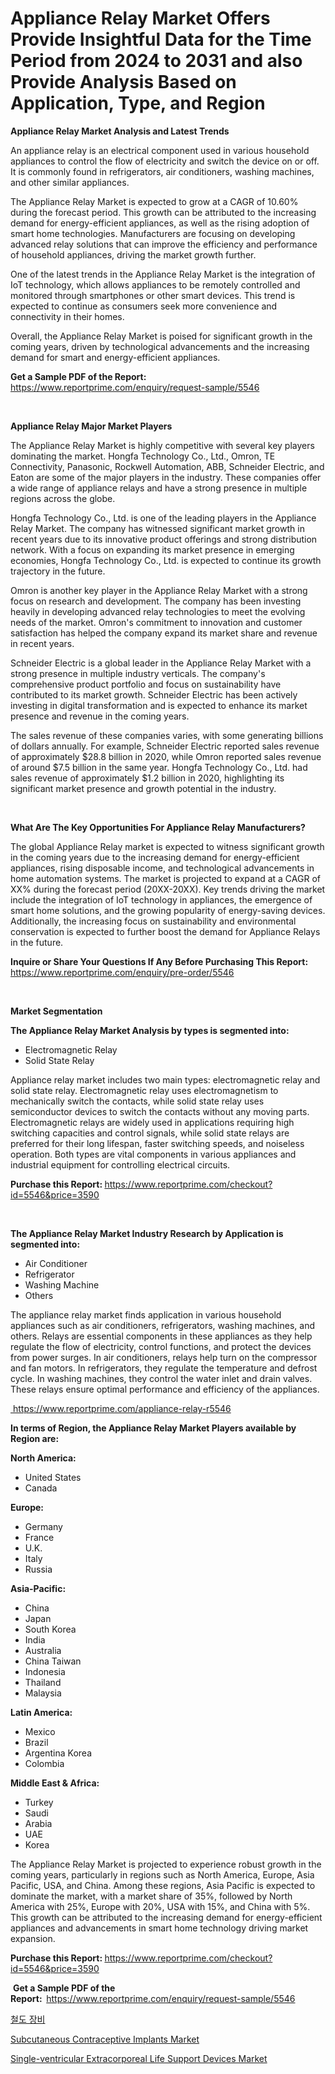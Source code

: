 <p><h1>Appliance Relay Market Offers Provide Insightful Data for the Time Period from 2024 to 2031 and also Provide Analysis Based on Application, Type, and Region</h1></p><p><strong>Appliance Relay Market Analysis and Latest Trends</strong></p>
<p><p>An appliance relay is an electrical component used in various household appliances to control the flow of electricity and switch the device on or off. It is commonly found in refrigerators, air conditioners, washing machines, and other similar appliances.</p><p>The Appliance Relay Market is expected to grow at a CAGR of 10.60% during the forecast period. This growth can be attributed to the increasing demand for energy-efficient appliances, as well as the rising adoption of smart home technologies. Manufacturers are focusing on developing advanced relay solutions that can improve the efficiency and performance of household appliances, driving the market growth further.</p><p>One of the latest trends in the Appliance Relay Market is the integration of IoT technology, which allows appliances to be remotely controlled and monitored through smartphones or other smart devices. This trend is expected to continue as consumers seek more convenience and connectivity in their homes.</p><p>Overall, the Appliance Relay Market is poised for significant growth in the coming years, driven by technological advancements and the increasing demand for smart and energy-efficient appliances.</p></p>
<p><strong>Get a Sample PDF of the Report:&nbsp;</strong> <a href="https://www.reportprime.com/enquiry/request-sample/5546">https://www.reportprime.com/enquiry/request-sample/5546</a></p>
<p>&nbsp;</p>
<p><strong>Appliance Relay Major Market Players</strong></p>
<p><p>The Appliance Relay Market is highly competitive with several key players dominating the market. Hongfa Technology Co., Ltd., Omron, TE Connectivity, Panasonic, Rockwell Automation, ABB, Schneider Electric, and Eaton are some of the major players in the industry. These companies offer a wide range of appliance relays and have a strong presence in multiple regions across the globe.</p><p>Hongfa Technology Co., Ltd. is one of the leading players in the Appliance Relay Market. The company has witnessed significant market growth in recent years due to its innovative product offerings and strong distribution network. With a focus on expanding its market presence in emerging economies, Hongfa Technology Co., Ltd. is expected to continue its growth trajectory in the future.</p><p>Omron is another key player in the Appliance Relay Market with a strong focus on research and development. The company has been investing heavily in developing advanced relay technologies to meet the evolving needs of the market. Omron's commitment to innovation and customer satisfaction has helped the company expand its market share and revenue in recent years.</p><p>Schneider Electric is a global leader in the Appliance Relay Market with a strong presence in multiple industry verticals. The company's comprehensive product portfolio and focus on sustainability have contributed to its market growth. Schneider Electric has been actively investing in digital transformation and is expected to enhance its market presence and revenue in the coming years.</p><p>The sales revenue of these companies varies, with some generating billions of dollars annually. For example, Schneider Electric reported sales revenue of approximately $28.8 billion in 2020, while Omron reported sales revenue of around $7.5 billion in the same year. Hongfa Technology Co., Ltd. had sales revenue of approximately $1.2 billion in 2020, highlighting its significant market presence and growth potential in the industry.</p></p>
<p>&nbsp;</p>
<p><strong>What Are The Key Opportunities For Appliance Relay Manufacturers?</strong></p>
<p><p>The global Appliance Relay market is expected to witness significant growth in the coming years due to the increasing demand for energy-efficient appliances, rising disposable income, and technological advancements in home automation systems. The market is projected to expand at a CAGR of XX% during the forecast period (20XX-20XX). Key trends driving the market include the integration of IoT technology in appliances, the emergence of smart home solutions, and the growing popularity of energy-saving devices. Additionally, the increasing focus on sustainability and environmental conservation is expected to further boost the demand for Appliance Relays in the future.</p></p>
<p><strong>Inquire or Share Your Questions If Any Before Purchasing This Report:</strong> <a href="https://www.reportprime.com/enquiry/pre-order/5546">https://www.reportprime.com/enquiry/pre-order/5546</a></p>
<p>&nbsp;</p>
<p><strong>Market Segmentation</strong></p>
<p><strong>The Appliance Relay Market Analysis by types is segmented into:</strong></p>
<p><ul><li>Electromagnetic Relay</li><li>Solid State Relay</li></ul></p>
<p><p>Appliance relay market includes two main types: electromagnetic relay and solid state relay. Electromagnetic relay uses electromagnetism to mechanically switch the contacts, while solid state relay uses semiconductor devices to switch the contacts without any moving parts. Electromagnetic relays are widely used in applications requiring high switching capacities and control signals, while solid state relays are preferred for their long lifespan, faster switching speeds, and noiseless operation. Both types are vital components in various appliances and industrial equipment for controlling electrical circuits.</p></p>
<p><strong>Purchase this Report:&nbsp;</strong><a href="https://www.reportprime.com/checkout?id=5546&price=3590">https://www.reportprime.com/checkout?id=5546&price=3590</a></p>
<p>&nbsp;</p>
<p><strong>The Appliance Relay Market Industry Research by Application is segmented into:</strong></p>
<p><ul><li>Air Conditioner</li><li>Refrigerator</li><li>Washing Machine</li><li>Others</li></ul></p>
<p><p>The appliance relay market finds application in various household appliances such as air conditioners, refrigerators, washing machines, and others. Relays are essential components in these appliances as they help regulate the flow of electricity, control functions, and protect the devices from power surges. In air conditioners, relays help turn on the compressor and fan motors. In refrigerators, they regulate the temperature and defrost cycle. In washing machines, they control the water inlet and drain valves. These relays ensure optimal performance and efficiency of the appliances.</p></p>
<p><a href="https://www.reportprime.com/appliance-relay-r5546">&nbsp;https://www.reportprime.com/appliance-relay-r5546</a></p>
<p><strong>In terms of Region, the Appliance Relay Market Players available by Region are:</strong></p>
<p>
    <p> <strong> North America: </strong>
        <ul>
            <li>United States</li>
            <li>Canada</li>
        </ul>
        </p> 
    <p> <strong> Europe: </strong>
        <ul>
            <li>Germany</li>
            <li>France</li>
            <li>U.K.</li>
            <li>Italy</li>
            <li>Russia</li>
        </ul>
        </p> 
    <p> <strong> Asia-Pacific: </strong>
        <ul>
            <li>China</li>
            <li>Japan</li>
            <li>South Korea</li>
            <li>India</li>
            <li>Australia</li>
            <li>China Taiwan</li>
            <li>Indonesia</li>
            <li>Thailand</li>
            <li>Malaysia</li>
        </ul>
        </p> 
    <p> <strong> Latin America: </strong>
        <ul>
            <li>Mexico</li>
            <li>Brazil</li>
            <li>Argentina Korea</li>
            <li>Colombia</li>
        </ul>
        </p> 
    <p> <strong> Middle East & Africa: </strong>
        <ul>
            <li>Turkey</li>
            <li>Saudi</li>
            <li>Arabia</li>
            <li>UAE</li>
            <li>Korea</li>
        </ul>
    </p>
    </p>
<p><p>The Appliance Relay Market is projected to experience robust growth in the coming years, particularly in regions such as North America, Europe, Asia Pacific, USA, and China. Among these regions, Asia Pacific is expected to dominate the market, with a market share of 35%, followed by North America with 25%, Europe with 20%, USA with 15%, and China with 5%. This growth can be attributed to the increasing demand for energy-efficient appliances and advancements in smart home technology driving market expansion.</p></p>
<p><strong>Purchase this Report: </strong><a href="https://www.reportprime.com/checkout?id=5546&price=3590">https://www.reportprime.com/checkout?id=5546&price=3590</a></p>
<p>&nbsp;<strong>Get a Sample PDF of the Report:&nbsp;&nbsp;</strong><a href="https://www.reportprime.com/enquiry/request-sample/5546">https://www.reportprime.com/enquiry/request-sample/5546</a></p>
<p><strong></strong></p>
<p><p><a href="https://github.com/vss5505pa7z1p/Market-Research-Report-List-3/blob/main/528660559452.md">철도 장비</a></p><p><a href="https://issuu.com/reportprime-2/docs/subcutaneous-contraceptive-implants-market-size-20">Subcutaneous Contraceptive Implants Market</a></p><p><a href="https://issuu.com/reportprime-2/docs/single-ventricular-extracorporeal-life-support-dev">Single-ventricular Extracorporeal Life Support Devices Market</a></p></p>